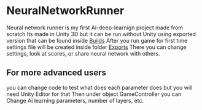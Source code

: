 # NeuralNetworkRunner
Neural network runner is my first Ai-deep-learnign project made from scratch
Its made in Unity 3D but it can be run without Unity using exported version that can be found inside [Builds](./Builds/)
After you run game for first time settings file will be created inside folder [Exports](./Exports/)
There you can change settings, look at scores, or share neural network with others.

## For more advanced users 
you can change code to test what does each parameter does but you will need Unity Editor for that 
Then under object GameController you can Change Ai learning parameters, number of layers, etc.
